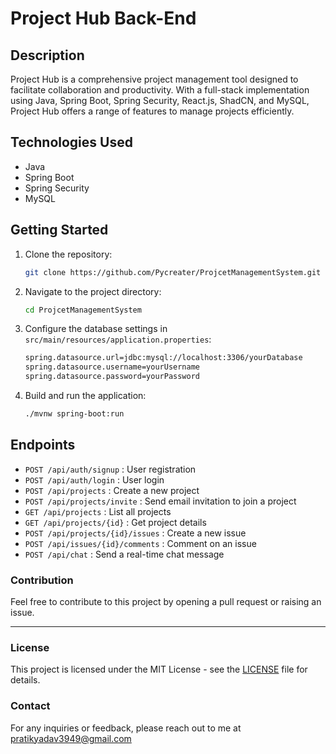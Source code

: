 # Project Hub Back-End

## Description

Project Hub is a comprehensive project management tool designed to facilitate collaboration and productivity. With a full-stack implementation using Java, Spring Boot, Spring Security, React.js, ShadCN, and MySQL, Project Hub offers a range of features to manage projects efficiently.

## Technologies Used

- Java
- Spring Boot
- Spring Security
- MySQL

## Getting Started

1. Clone the repository:
   ```sh
   git clone https://github.com/Pycreater/ProjcetManagementSystem.git
2. Navigate to the project directory:
   ```sh
   cd ProjcetManagementSystem
3. Configure the database settings in `src/main/resources/application.properties`:
   
   ```bash
   spring.datasource.url=jdbc:mysql://localhost:3306/yourDatabase
   spring.datasource.username=yourUsername
   spring.datasource.password=yourPassword
   ```
4. Build and run the application:
   ```sh
   ./mvnw spring-boot:run

## Endpoints

- `POST /api/auth/signup` : User registration
- `POST /api/auth/login` : User login
- `POST /api/projects` : Create a new project
- `POST /api/projects/invite` : Send email invitation to join a project
- `GET /api/projects` : List all projects
- `GET /api/projects/{id}` : Get project details
- `POST /api/projects/{id}/issues` : Create a new issue
- `POST /api/issues/{id}/comments` : Comment on an issue
- `POST /api/chat` : Send a real-time chat message

### Contribution

Feel free to contribute to this project by opening a pull request or raising an issue.

* * *

### License

This project is licensed under the MIT License - see the [LICENSE](LICENSE) file for details.

### Contact

For any inquiries or feedback, please reach out to me at [pratikyadav3949@gmail.com](mailto:pratikyadav3949@gmail.com)

